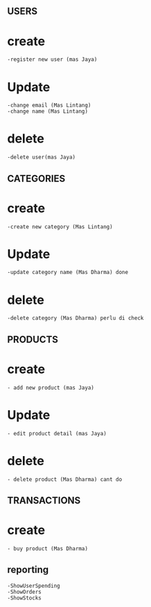 ## USERS
# create
    -register new user (mas Jaya)
# Update
    -change email (Mas Lintang)
    -change name (Mas Lintang)
# delete
    -delete user(mas Jaya)
## CATEGORIES
# create
    -create new category (Mas Lintang)
# Update
    -update category name (Mas Dharma) done
# delete
    -delete category (Mas Dharma) perlu di check

## PRODUCTS
# create
    - add new product (mas Jaya)
# Update
    - edit product detail (mas Jaya)
# delete
    - delete product (Mas Dharma) cant do

## TRANSACTIONS
# create
    - buy product (Mas Dharma)



## reporting
	-ShowUserSpending
	-ShowOrders
	-ShowStocks
